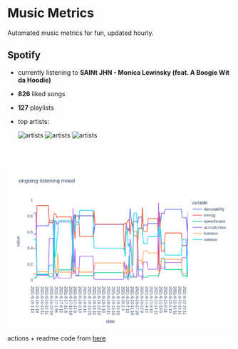# Music Metrics

Automated music metrics for fun, updated hourly.

## Spotify

- currently listening to **SAINt JHN - Monica Lewinsky (feat. A Boogie Wit da Hoodie)**

- **826** liked songs
- **127** playlists

- top artists: 

    ![artists](https://i.scdn.co/image/0b0925b544b46d90a549f25a7f754ce6e59e6be2) ![artists](https://i.scdn.co/image/ab6761610000f17897916f0fbc7bb3150602bf5b) ![artists](https://i.scdn.co/image/e42028e7fe5a7ba790b5b4e7b096b06bf3319443)

<br></br>

<!-- ## Audio features for currently playing

![feature spread](figures/auto.png) -->

![ongoing features](figures/timeseries.png)

actions + readme code from [here](https://github.com/gargakshit/gargakshit)

